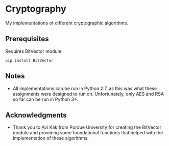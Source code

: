 # Cryptography

My implementations of different cryptographic algorithms.


## Prerequisites

Requires BitVector module

```
pip install BitVector
```

## Notes
* All implementations can be run in Python 2.7, as this was what these assignments were designed to run on. Unfortunately, only AES and RSA so far can be run in Python 3+.

## Acknowledgments

* Thank you to Avi Kak from Purdue University for creating the BitVector module and providing some foundational functions that helped with the implementation of these algorithms.

